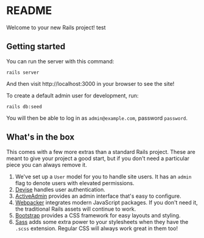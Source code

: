 # README #

Welcome to your new Rails project! test

## Getting started ##

You can run the server with this command:

```
rails server
```

And then visit http://localhost:3000 in your browser to see the site!

To create a default admin user for development, run:

```
rails db:seed
```

You will then be able to log in as `admin@example.com`, password `password`.

## What's in the box ##

This comes with a few more extras than a standard Rails project.
These are meant to give your project a good start, but if you don't need a particular piece you can always remove it.

1. We've set up a `User` model for you to handle site users.
   It has an `admin` flag to denote users with elevated permissions.
2. [Devise](http://devise.plataformatec.com.br/) handles user authentication.
3. [ActiveAdmin](https://activeadmin.info/) provides an admin interface that's easy to configure.
4. [Webpacker](https://github.com/rails/webpacker#readme) integrates modern JavaScript packages.
   If you don't need it, the traditional Rails assets will continue to work.
5. [Bootstrap](https://getbootstrap.com/) provides a CSS framework for easy layouts and styling.
6. [Sass](https://sass-lang.com/guide) adds some extra power to your stylesheets when they have the `.scss` extension. Regular CSS will always work great in them too!
